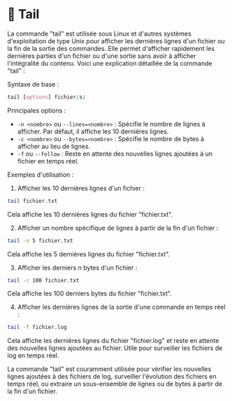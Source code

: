 # 🐌 Tail

La commande "tail" est utilisée sous Linux et d'autres systèmes d'exploitation de type Unix pour afficher les dernières lignes d'un fichier ou la fin de la sortie des commandes. Elle permet d'afficher rapidement les dernières parties d'un fichier ou d'une sortie sans avoir à afficher l'intégralité du contenu. Voici une explication détaillée de la commande "tail" :

Syntaxe de base :

```scss
tail [options] fichier(s)
```

Principales options :

* `-n <nombre>` ou `--lines=<nombre>` : Spécifie le nombre de lignes à afficher. Par défaut, il affiche les 10 dernières lignes.
* `-c <nombre>` ou `--bytes=<nombre>` : Spécifie le nombre de bytes à afficher au lieu de lignes.
* `-f` ou `--follow` : Reste en attente des nouvelles lignes ajoutées à un fichier en temps réel.

Exemples d'utilisation :

1. Afficher les 10 dernières lignes d'un fichier :

```bash
tail fichier.txt
```

Cela affiche les 10 dernières lignes du fichier "fichier.txt".

2. Afficher un nombre spécifique de lignes à partir de la fin d'un fichier :

```bash
tail -n 5 fichier.txt
```

Cela affiche les 5 dernières lignes du fichier "fichier.txt".

3. Afficher les derniers n bytes d'un fichier :

```bash
tail -c 100 fichier.txt
```

Cela affiche les 100 derniers bytes du fichier "fichier.txt".

4. Afficher les dernières lignes de la sortie d'une commande en temps réel :

```bash
tail -f fichier.log
```

Cela affiche les dernières lignes du fichier "fichier.log" et reste en attente des nouvelles lignes ajoutées au fichier. Utile pour surveiller les fichiers de log en temps réel.

La commande "tail" est couramment utilisée pour vérifier les nouvelles lignes ajoutées à des fichiers de log, surveiller l'évolution des fichiers en temps réel, ou extraire un sous-ensemble de lignes ou de bytes à partir de la fin d'un fichier.
